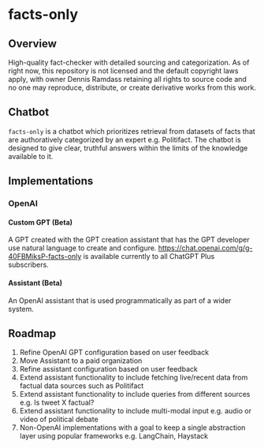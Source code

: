# facts-only
## Overview
High-quality fact-checker with detailed sourcing and categorization. As of right now, this repository is not licensed and the default copyright laws apply, with owner Dennis Ramdass retaining all rights to source code and no one may reproduce, distribute, or create derivative works from this work.

## Chatbot
`facts-only` is a chatbot which prioritizes retrieval from datasets of facts that are authoratively categorized by an expert e.g. Politifact. The chatbot is designed to give clear, truthful answers within the limits of the knowledge available to it.

## Implementations

### OpenAI
#### Custom GPT (Beta)
A GPT created with the GPT creation assistant that has the GPT developer use natural language to create and configure. https://chat.openai.com/g/g-40FBMiksP-facts-only is available currently to all ChatGPT Plus subscribers.
#### Assistant (Beta)
An OpenAI assistant that is used programmatically as part of a wider system.

## Roadmap
1. Refine OpenAI GPT configuration based on user feedback
2. Move Assistant to a paid organization
3. Refine assistant configuration based on user feedback
4. Extend assistant functionality to include fetching live/recent data from factual data sources such as Politifact
5. Extend assistant functionality to include queries from different sources e.g. Is tweet X factual?
6. Extend assistant functionality to include multi-modal input e.g. audio or video of political debate
7. Non-OpenAI implementations with a goal to keep a single abstraction layer using popular frameworks e.g. LangChain, Haystack
